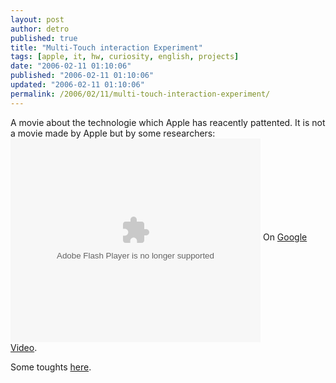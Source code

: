 ```yaml
---
layout: post
author: detro
published: true
title: "Multi-Touch interaction Experiment"
tags: [apple, it, hw, curiosity, english, projects]
date: "2006-02-11 01:10:06"
published: "2006-02-11 01:10:06"
updated: "2006-02-11 01:10:06"
permalink: /2006/02/11/multi-touch-interaction-experiment/
---
```


A movie about the technologie which Apple has reacently pattented. It is not a movie made by Apple but by some researchers:
<embed style="width:400px; height:326px;" id="VideoPlayback" align="middle" type="application/x-shockwave-flash" src="http://video.google.com/googleplayer.swf?videoUrl=http%3A%2F%2Fvp.video.google.com%2Fvideodownload%3Fversion%3D0%26secureurl%3DlAAAANsWwI6s8foPpESFvwgqv6xeMzTPFs_B58kmHe7VVWFlmz2iCVKybk1Ytt3Xz1dgWRz0hCNyfBi1StBSYpPcm4NteMuqbRS6OL6t0_LznA-wcbH3SU3pogp_ylLapjLcV7h4kMqJpCP3p4VrqTNy8bTPeU6ySx0l19g5JGIrqxfo3c3j4vRD4SB_HA-Tfm9Y7XcsUrKbahMMcQsT9jEzD00%26sigh%3D_owJ5m_VFv8rEnqZsklMJcGGbFA%26begin%3D0%26len%3D211041%26docid%3D6379146923853181774&thumbnailUrl=http%3A%2F%2Fvideo.google.com%2FThumbnailServer%3Fcontentid%3Da780cfd69ec840b8%26second%3D5%26itag%3Dw320%26urlcreated%3D1139616366%26sigh%3D0xg7qXweRKy0d-BkoDTzYGZjR3g&playerId=6379146923853181774&playerMode=embedded" allowScriptAccess="sameDomain" quality="best" bgcolor="#ffffff" scale="noScale" wmode="window" salign="TL" > </embed>
On <a href="http://video.google.com/videoplay?docid=6379146923853181774">Google Video</a>.

Some toughts <a href="http://www.detronizator.org/2006/02/04/finger-zoom-a-new-apple-patent-to-increase-hci-drammatically/">here</a>.
